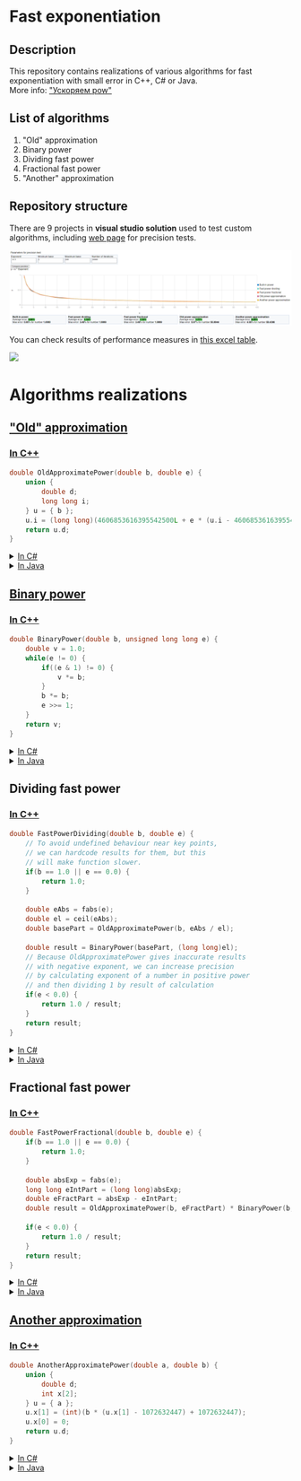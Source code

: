 # Fast exponentiation

## Description

This repository contains realizations of various algorithms for fast exponentiation with small error in C++, C# or Java.  
More info: ["Ускоряем pow"](https://habr.com/ru/post/584662/)

## List of algorithms

1. "Old" approximation
2. Binary power
3. Dividing fast power
4. Fractional fast power
5. "Another" approximation

## Repository structure

There are 9 projects in **visual studio solution** used to test custom algorithms, including [web page]() for precision tests.

<img src="Previews/Chart.png" />

You can check results of performance measures in [this excel table](Performance%20results/Results.xlsx).

<img src="Previews/С++_Speed.png" />

# Algorithms realizations

## ["Old" approximation](https://habr.com/ru/company/infopulse/blog/336110/)

### [In C++](https://github.com/alordash/FastExponentiation/blob/6d758e7bba7c2bc6433bdf1bb1b52655f89790ea/FastExponentiation/FastMathCpp/FastMath.cpp#L16)
```c++
double OldApproximatePower(double b, double e) {
    union {
        double d;
        long long i;
    } u = { b };
    u.i = (long long)(4606853616395542500L + e * (u.i - 4606853616395542500L));
    return u.d;
}
```
<details>
<summary><a href="https://github.com/alordash/FastExponentiation/blob/6d758e7bba7c2bc6433bdf1bb1b52655f89790ea/FastExponentiation/FastMath/FastMath.cs#L21">In C#</a></summary>

```C#
double OldApproximatePower(double b, double e) {
    long i = BitConverter.DoubleToInt64Bits(b);
    i = (long)(FastMath.doubleApproximator + e * (i - FastMath.doubleApproximator));
    return BitConverter.Int64BitsToDouble(i);
}
```
</details>

<details>
<summary><a href="https://github.com/alordash/FastExponentiation/blob/9ac388b30ee9af40523769d8622de0ecfe3d9d7c/Java/FastMath/src/FastMath.java#L18">In Java</a></summary>

```java
double OldApproximatePower(double b, double e) {
    long i = Double.doubleToLongBits(b);
    i = (long) (FastMath.doubleApproximator + e * (i - FastMath.doubleApproximator));
    return Double.longBitsToDouble(i);
}
```
</details>

## [Binary power](https://en.wikipedia.org/wiki/Exponentiation_by_squaring)

### [In C++](https://github.com/alordash/FastExponentiation/blob/6d758e7bba7c2bc6433bdf1bb1b52655f89790ea/FastExponentiation/FastMathCpp/FastMath.cpp#L3)
```c++
double BinaryPower(double b, unsigned long long e) {
    double v = 1.0;
    while(e != 0) {
        if((e & 1) != 0) {
            v *= b;
        }
        b *= b;
        e >>= 1;
    }
    return v;
}
```
<details>
<summary><a href="https://github.com/alordash/FastExponentiation/blob/6d758e7bba7c2bc6433bdf1bb1b52655f89790ea/FastExponentiation/FastMath/FastMath.cs#L5">In C#</a></summary>

```c#
double BinaryPower(double b, UInt64 e) {
    double v = 1d;
    while(e != 0) {
        if((e & 1) != 0) {
            v *= b;
        }
        b *= b;
        e >>= 1;
    }
    return v;
}
```
</details>

<details>
<summary><a href="https://github.com/alordash/FastExponentiation/blob/071ebb67d214b165c5f5cb4798fdfaf63b7fc4bb/Java/FastMath/src/FastMath.java#L2">In Java</a></summary>

```java
double BinaryPower(double b, long e) {
    double v = 1d;
    while (e > 0) {
        if ((e & 1) != 0) {
            v *= b;
        }
        b *= b;
        e >>= 1;
    }
    return v;
}
```
</details>

## Dividing fast power
### [In C++](https://github.com/alordash/FastExponentiation/blob/6d758e7bba7c2bc6433bdf1bb1b52655f89790ea/FastExponentiation/FastMathCpp/FastMath.cpp#L28)
```c++
double FastPowerDividing(double b, double e) {
    // To avoid undefined behaviour near key points,
    // we can hardcode results for them, but this
    // will make function slower.
    if(b == 1.0 || e == 0.0) {
        return 1.0;
    }

    double eAbs = fabs(e);
    double el = ceil(eAbs);
    double basePart = OldApproximatePower(b, eAbs / el);

    double result = BinaryPower(basePart, (long long)el);
    // Because OldApproximatePower gives inaccurate results
    // with negative exponent, we can increase precision
    // by calculating exponent of a number in positive power
    // and then dividing 1 by result of calculation
    if(e < 0.0) {
        return 1.0 / result;
    }
    return result;
}
```
<details>
<summary><a href="https://github.com/alordash/FastExponentiation/blob/6d758e7bba7c2bc6433bdf1bb1b52655f89790ea/FastExponentiation/FastMath/FastMath.cs#L27">In C#</a></summary>

```c#
double FastPowerDividing(double b, double e) {
    if(b == 1d || e == 0d) {
        return 1d;
    }

    var eAbs = Math.Abs(e);
    var el = Math.Ceiling(eAbs);
    var basePart = OldApproximatePower(b, eAbs / el);
    var result = BinaryPower(basePart, (long)el);
    
    if(e < 0d) {
        return 1d / result;
    }
    return result;
}
```
</details>

<details>
<summary><a href="https://github.com/alordash/FastExponentiation/blob/071ebb67d214b165c5f5cb4798fdfaf63b7fc4bb/Java/FastMath/src/FastMath.java#L25">In Java</a></summary>

```java
double FastPowerDividing(double b, double e) {
    if (b == 1d || e == 0d) {
        return 1d;
    }

    var eAbs = Math.abs(e);
    var el = Math.ceil(eAbs);
    var basePart = OldApproximatePower(b, eAbs / el);
    var result = BinaryPower(basePart, (long) el);
    
    if (e < 0d) {
        return 1d / result;
    }
    return result;
}
```
</details>

## Fractional fast power
### [In C++](https://github.com/alordash/FastExponentiation/blob/6d758e7bba7c2bc6433bdf1bb1b52655f89790ea/FastExponentiation/FastMathCpp/FastMath.cpp#L58)
```c++
double FastPowerFractional(double b, double e) {
    if(b == 1.0 || e == 0.0) {
        return 1.0;
    }

    double absExp = fabs(e);
    long long eIntPart = (long long)absExp;
    double eFractPart = absExp - eIntPart;
    double result = OldApproximatePower(b, eFractPart) * BinaryPower(b, eIntPart);
    
    if(e < 0.0) {
        return 1.0 / result;
    }
    return result;
}
```
<details>
<summary><a href="https://github.com/alordash/FastExponentiation/blob/6d758e7bba7c2bc6433bdf1bb1b52655f89790ea/FastExponentiation/FastMath/FastMath.cs#L59">In C#</a></summary>

```c#
double FastPowerFractional(double b, double e) {
    if(b == 1d || e == 0d) {
        return 1d;
    }

    double absExp = Math.Abs(e);
    long eIntPart = (long)absExp;
    double eFractPart = absExp - eIntPart;
    double result = OldApproximatePower(b, eFractPart) * BinaryPower(b, eIntPart);

    if(e < 0d) {
        return 1d / result;
    }
    return result;
}
```
</details>

<details>
<summary><a href="https://github.com/alordash/FastExponentiation/blob/5cb25a4ceb1963ee84fd80fc8000cafbedd7e47e/Java/FastMath/src/FastMath.java#L53">In Java</a></summary>

```java
double FastPowerFractional(double b, double e) {
    if (b == 1d || e == 0d) {
        return 1d;
    }

    double absExp = Math.abs(e);
    long eIntPart = (long)absExp;
    double eFractPart = absExp - eIntPart;
    double result = OldApproximatePower(b, eFractPart) * BinaryPower(b, eIntPart);

    if(e < 0d) {
        return 1d / result;
    }
    return result;
}
```
</details>

## [Another approximation](https://martin.ankerl.com/2007/10/04/optimized-pow-approximation-for-java-and-c-c/)

### [In C++](https://github.com/alordash/FastExponentiation/blob/6d758e7bba7c2bc6433bdf1bb1b52655f89790ea/FastExponentiation/FastMathCpp/FastMath.cpp#L77)
```c++
double AnotherApproximatePower(double a, double b) {
    union {
        double d;
        int x[2];
    } u = { a };
    u.x[1] = (int)(b * (u.x[1] - 1072632447) + 1072632447);
    u.x[0] = 0;
    return u.d;
}
```
<details>
<summary><a href="https://github.com/alordash/FastExponentiation/blob/6d758e7bba7c2bc6433bdf1bb1b52655f89790ea/FastExponentiation/FastMath/FastMath.cs#L78">In C#</a></summary>

```c#
double AnotherApproxPower(double a, double b) {
    int tmp = (int)(BitConverter.DoubleToInt64Bits(a) >> 32);
    int tmp2 = (int)(b * (tmp - 1072632447) + 1072632447);
    return BitConverter.Int64BitsToDouble(((long)tmp2) << 32);
}
```
</details>

<details>
<summary><a href="https://github.com/alordash/FastExponentiation/blob/5cb25a4ceb1963ee84fd80fc8000cafbedd7e47e/Java/FastMath/src/FastMath.java#L72">In Java</a></summary>

```java
double AnotherApproxPower(double a, double b) {
    int tmp = (int)(Double.doubleToLongBits(a) >> 32);
    int tmp2 = (int)(b * (tmp - 1072632447) + 1072632447);
    return Double.longBitsToDouble(((long)tmp2) << 32);
}
```
</details>